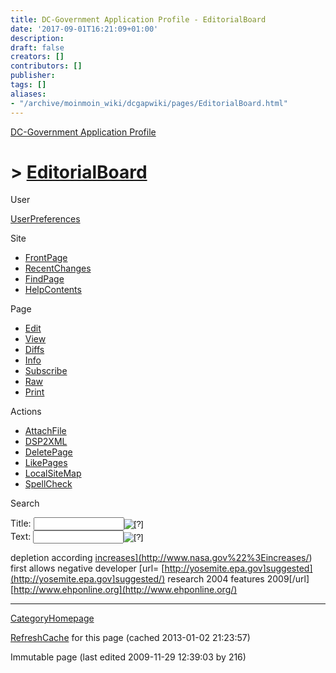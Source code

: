 ```yaml
---
title: DC-Government Application Profile - EditorialBoard
date: '2017-09-01T16:21:09+01:00'
description: 
draft: false
creators: []
contributors: []
publisher: 
tags: []
aliases:
- "/archive/moinmoin_wiki/dcgapwiki/pages/EditorialBoard.html"
---
```


 [DC-Government Application Profile](http://dublincore.org/dcgapwiki/FrontPage)

# > [EditorialBoard](http://dublincore.org/dcgapwiki/EditorialBoard?action=fullsearch&value=EditorialBoard&literal=1&case=1&context=40 "Click here to do a full-text search for this title")

User

 [UserPreferences](http://dublincore.org/dcgapwiki/UserPreferences)

Site

- [FrontPage](http://dublincore.org/dcgapwiki/FrontPage)
- [RecentChanges](http://dublincore.org/dcgapwiki/RecentChanges)
- [FindPage](http://dublincore.org/dcgapwiki/FindPage)
- [HelpContents](http://dublincore.org/dcgapwiki/HelpContents)

Page

- [Edit](http://dublincore.org/dcgapwiki/EditorialBoard?action=edit "Edit")
- [View](http://dublincore.org/dcgapwiki/EditorialBoard "View")
- [Diffs](http://dublincore.org/dcgapwiki/EditorialBoard?action=diff "Diffs")
- [Info](http://dublincore.org/dcgapwiki/EditorialBoard?action=info "Info")
- [Subscribe](http://dublincore.org/dcgapwiki/EditorialBoard?action=subscribe "Subscribe")
- [Raw](http://dublincore.org/dcgapwiki/EditorialBoard?action=raw "Raw")
- [Print](http://dublincore.org/dcgapwiki/EditorialBoard?action=print "Print")

Actions

- [AttachFile](http://dublincore.org/dcgapwiki/EditorialBoard?action=AttachFile)
- [DSP2XML](http://dublincore.org/dcgapwiki/EditorialBoard?action=DSP2XML)
- [DeletePage](http://dublincore.org/dcgapwiki/EditorialBoard?action=DeletePage)
- [LikePages](http://dublincore.org/dcgapwiki/EditorialBoard?action=LikePages)
- [LocalSiteMap](http://dublincore.org/dcgapwiki/EditorialBoard?action=LocalSiteMap)
- [SpellCheck](http://dublincore.org/dcgapwiki/EditorialBoard?action=SpellCheck)

Search

<form method="POST" action="/dcgapwiki/EditorialBoard">
<p>
<input name="action" value="inlinesearch" type="hidden">
<input name="context" value="40" type="hidden">
Title: <input name="text_title" size="15" maxlength="50" type="text"><input src="EditorialBoard_files/moin-search.png" name="button_title" alt="[?]" type="image"><br>Text: <input name="text_full" size="15" maxlength="50" type="text"><input src="EditorialBoard_files/moin-search.png" name="button_full" alt="[?]" type="image">
</p>
</form>

depletion according <a href=" [http://www.nasa.gov">increases](http://www.nasa.gov%22%3Eincreases/) first allows negative developer</a> [url= [http://yosemite.epa.gov]suggested](http://yosemite.epa.gov]suggested/) research 2004 features 2009[/url] [http://www.ehponline.org](http://www.ehponline.org/) 
* * *
 [CategoryHomepage](http://dublincore.org/dcgapwiki/CategoryHomepage) 

 [RefreshCache](http://dublincore.org/dcgapwiki/EditorialBoard?action=refresh&arena=Page.py&key=EditorialBoard.text_html) for this page (cached 2013-01-02 21:23:57)  

Immutable page (last edited 2009-11-29 12:39:03 by 216)

